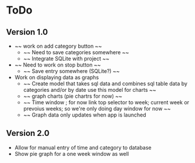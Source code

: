 # ToDo
## Version 1.0

* ~~ work on add category button ~~
	* ~~ Need to save categories somewhere ~~
	* ~~ Integrate SQLite with project ~~
* ~~ Need to work on stop button ~~
	* ~~ Save entry somewhere (SQLite?) ~~
* Work on displaying data as graphs
	* ~~ Create model that takes sql data and combines sql table data by categories and/or by date use this model for charts ~~
	* ~~ graph charts (pie chartrs for now) ~~
	* ~~ Time window ; for now link top selector to week; current week or prevoius weeks; so we're
	  only doing day window for now ~~
	* ~~ Graph data only updates when app is launched


## Version 2.0
* Allow for manual entry of time and category to database
* Show pie graph for a one week window as well

